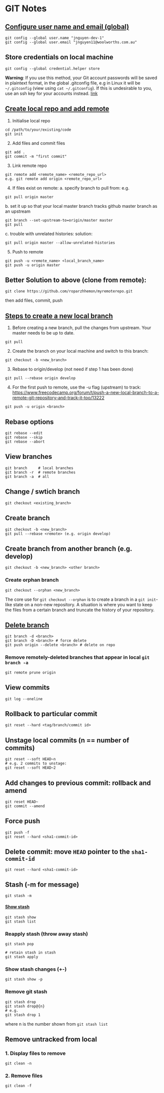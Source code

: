 # GIT Notes

## [Configure user name and email (global)](https://support.atlassian.com/bitbucket-cloud/docs/configure-your-dvcs-username-for-commits/)
```
git config --global user.name "jnguyen-dev-1"
git config --global user.email "jnguyen11@woolworths.com.au"
```

## Store credentials on local machine
```
git config --global credential.helper store
```
**Warning**: If you use this method, your Git account passwords will be saved in plaintext format, in the global .gitconfig file, e.g in Linux it will be `~/.gitconfig` (view using `cat ~/.gitconfig`). If this is undesirable to you, use an ssh key for your accounts instead. [link](https://stackoverflow.com/questions/35942754/how-can-i-save-username-and-password-in-git)


## [Create local repo and add remote](https://www.atlassian.com/git/tutorials/setting-up-a-repository)
1. Initialise local repo
```
cd /path/to/your/existing/code
git init
```
2. Add files and commit files
```
git add .
git commit -m "first commit"
```
3. Link remote repo
```
git remote add <remote_name> <remote_repo_url>
e.g. git remote add origin <remote_repo_url>
```
4. If files exist on remote:
a. specify branch to pull from: e.g. 
```
git pull origin master
```
b. set it up so that your local master branch tracks github master branch as an upstream
```
git branch --set-upstream-to=origin/master master
git pull
```
c. trouble with unrelated histories: solution:
```
git pull origin master --allow-unrelated-histories
```
5. Push to remote
```
git push -u <remote_name> <local_branch_name>
git push -u origin master
```

## Better Solution to above (clone from remote):
```
git clone https://github.com/roparzhhemon/myremoterepo.git
```
then add files, commit, push

## [Steps to create a new local branch](https://github.com/Kunena/Kunena-Forum/wiki/Create-a-new-branch-with-git-and-manage-branches)
1. Before creating a new branch, pull the changes from upstream. Your master needs to be up to date.
```
git pull
```

2. Create the branch on your local machine and switch to this branch:
```
git checkout -b <new_branch>
```

3. Rebase to origin/develop (not need if step 1 has been done)
```
git pull --rebase origin develop
```

4. For the first push to remote, use the -u flag (upstream) to track:
https://www.freecodecamp.org/forum/t/push-a-new-local-branch-to-a-remote-git-repository-and-track-it-too/13222
```
git push -u origin <branch>
```

## Rebase options
```
git rebase --edit
git rebase --skip
git rebase --abort
```

## View branches
```
git branch     # local branches
git branch -r  # remote branches
git branch -a  # all
```

## Change / swtich branch
```
git checkout <existing_branch>
```

## Create branch
```
git checkout -b <new_branch>
git pull --rebase <remote> (e.g. origin develop)
```

## Create branch from another branch (e.g. develop)
```
git checkout -b <new_branch> <other branch>
```

### Create orphan branch
```
git checkout --orphan <new_branch>
```
The core use for `git checkout --orphan` is to create a branch in a `git init`-like state on a non-new repository. A situation is where you want to keep the files from a certain branch and truncate the history of your repository.

## [Delete branch](https://www.educative.io/edpresso/how-to-delete-remote-branches-in-git)
```
git branch -d <branch>
git branch -D <branch> # force delete
git push origin --delete <branch> # delete on repo
```

### Remove remotely-deleted branches that appear in local `git branch -a`
```
git remote prune origin
```

## View commits
```
git log --oneline
```

## Rollback to particular commit
```
git reset --hard <tag/branch/commit id>
```

## Unstage local commits (n == number of commits)
```
git reset --soft HEAD~n
# e.g. 2 commits to unstage:
git reset --soft HEAD~2
```

## Add changes to previous commit: rollback and amend
```
git reset HEAD~ 
git commit --amend
```

## Force push
```
git push -f
git reset --hard <sha1-commit-id>
```

## Delete commit: move `HEAD` pointer to the `sha1-commit-id`
```
git reset --hard <sha1-commit-id>
```

## Stash (-m for message)
```
git stash -m 
```

#### [Show stash](https://git-scm.com/docs/git-stash)
```
git stash show
git stash list
```

### Reapply stash (throw away stash)
```
git stash pop

# retain stash in stash
git stash apply
```

### Show stash changes (+-)
```
git stash show -p
```

### Remove git stash
```
git stash drop
git stash drop@{n}
# e.g.
git stash drop 1
```
where n is the number shown from `git stash list`

## Remove untracked from local
### 1. Display files to remove
```
git clean -n
```
### 2. Remove files
```
git clean -f
```
